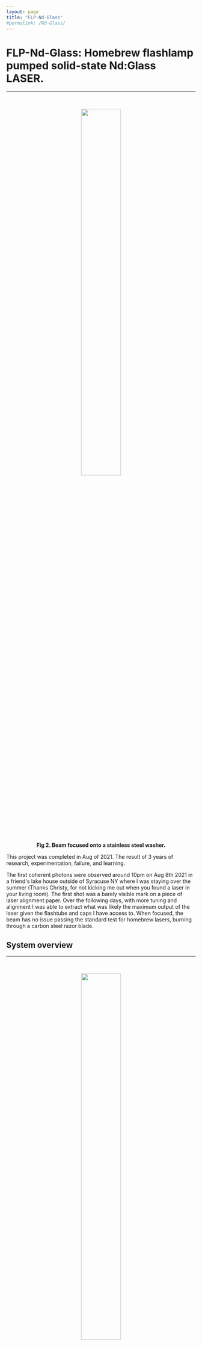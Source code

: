 ```yaml
---
layout: page
title: "FLP-Nd-Glass"
#permalink: /Nd-Glass/
---
```


# FLP-Nd-Glass: Homebrew flashlamp pumped solid-state Nd:Glass LASER.
***
<br>
<figure>
<center><img src="/Resource/washer_shot_sparks.png" style="width:50%" style="height:50%" class="center"></center>
<figcaption align="center"><b>Fig 2. Beam focused onto a stainless steel washer.</b></figcaption>
</figure>


This project was completed in Aug of 2021. The result of 3 years of research, experimentation, failure, and learning. 

The first coherent photons were observed around 10pm on Aug 8th 2021 in a friend's lake house outside of Syracuse NY where I was staying over the summer (Thanks Christy, for not kicking me out when you found a laser in your living room). The first shot was a barely visible mark on a piece of laser alignment paper. Over the following days, with more tuning and alignment I was able to extract what was likely the maximum output of the laser given the flashtube and caps I have access to. When focused, the beam has no issue passing the standard test for homebrew lasers, burning through a carbon steel razor blade. 

## System overview
***
<br>
<figure>
<center><img src="/Resource/full_system.JPG" style="width:50%" style="height:50%" class="center"></center>
<figcaption align="center"><b>Fig 1. Full laser system showing the pump head, rod, flashtube, trigger circuit and various optics.</b></figcaption>
</figure>

This laser uses a soviet era Nd:Glass rod as a laser medium, pumped with a Xenon flashlamp running at about 350J. The rod and lamp are housed in a custom machined elliptical aluminum pump head mounted on a custom optical bench that holds the mirrors and lense. The rod is powered from a bank of eight polymer film caps with a total capacitance of 580&mu;F charged with a neon sign transformer to 1150V. The lamp is externally triggered using a thin nickel wire and a trigger circuit consisting of a smaller 300V electrolytic cap, an SRC and a car ignition coil. 

## Laser rod
***
<br>
The laser rod is surplus soviet era neodymium doped silicate glass marked "GLS-1" with an [Nd<sup>3+</sup>] concentration of 1.9 * 10<sup>20</sup> cm<sup>-3</sup> (about 2%). This rod was an e-bay find and was re-machined by the seller, supposedly by a professional optics shop. This refinishing left the rod with a odd size of 11mm by 92mm. 

<figure>
<center><img src="/Resource/rod_altoids.png" style="width:50%" style="height:50%" class="center"></center>
<figcaption align="center"><b>Fig 3. End on view of rod showing exceptional optical clarity.</b></figcaption>
</figure>

## Pump head
***
<br>
Partly owing to this non standard size, the rod was housed in a custom machined elliptical chamber. The design consisted of two parts, the clamshell style pump head that held the rod and flashlamp at the two foci of an ellipse, and a baseplate that held the pump head and mirrors in place. The parts were custom machined out of 6061 aluminum and the inside of the pump head was polished to a mirror finish to give the best optical coupling.

<figure>
<center><img src="/Resource/cad.png" style="width:50%" style="height:50%" class="center"></center>
<figcaption align="center"><b>Fig 3. Pump head CAD drawing showing location of the rod and lamp on the two foci.</b></figcaption>
</figure>

<figure>
<center><img src="/Resource/mirror.png" style="width:50%" style="height:50%" class="center"></center>
<figcaption align="center"><b>Fig 3. Polished pump head.</b></figcaption>
</figure>

## Flashlamp
***
<br>
The flashlamp used for the laser went through several iterations. I started with a soviet era tube about the same vintage as the rod (the IFP-800), there is some info on this tube at [Don Klipstein's flash lamp page](http://donklipstein.com/xea.html). I had an awful time getting this tube to work, the seals on the glass are dated and prone to cracking. In addition this tube is almost comically long compared to the active region, which meant the baseplate had to be a much longer than was needed. This also brought the ends of the tube too close to the mirror mounts resulting in some nasty arcing problems. Some of these tubes (mine included) have a dichroic coating on the outside of the glass meant to cut off the UV-C portion of their output. This seemed at first like a good thing, but ended up causing the most catastrophic accident that this project saw. Because I am using an external triggering scheme, the trigger pulse would often arc across the conductive dichroic coating rather than couple into the glass and start the arc. Each time this happened the glass was left with a hairline imperfection. One night, while experimenting with ways to mitigate this problem, the tube violently exploded. Had the tube not been inside the pump head this would likely have been an injury inducing accident, and served as a fierce reminder as to just how much energy even a modest laser system like this one can deliver. The damage (minus the flashtube) was limited to minor scratching on the inside of the pump chamber and some small chips on the laser rod.

<figure>
<center><img src="/Resource/tube_explode_1.png" style="width:50%" style="height:50%" class="center"></center>
<figcaption align="center"><b>Fig 4. Aftermath of the flashtube explosion.</b></figcaption>
</figure>

Needless to say the IFP-800 left a bad taste of ozone and glass shrapnel in my mouth. I was lucky to find a different tube of domestic origin, and made in the last 20 years, on e-bay: the EM1019 from [Fenix Technology](https://www.fenixtechnology.com/showflash.html). This tube was almost exactly the same diameter and had almost exactly the same active length as the previous one, so I could use my pump head un-modified. The triggering was still an issue. The lamp needs about a 20kV pulse to trigger, and pulses at voltages that high have a habit of finding creative paths to ground, regardless of any attempts to insulate the pump head from the rest of the system. The solution that ended up working was wrapping a thin nickle wire around the active length of the tube and feeding it through a nylon bolt that I threaded through the side of the pump head. This kept the high voltage away from the metal body and eliminated the arcing problem. 

<figure>
<center><img src="/Resource/trigger_wire.png" style="width:50%" style="height:50%" class="center"></center>
<figcaption align="center"><b>Fig 5. New flashtube with trigger wire.</b></figcaption>
</figure>

<figure>
<center><img src="/Resource/trigger_bolt.png" style="width:50%" style="height:50%" class="center"></center>
<figcaption align="center"><b>Fig 6. Trigger wire with insulating nylon bolt.</b></figcaption>
</figure>

## Trigger circuit
***
<br>
The trigger circuit consists of a 300V electrolytic cap meant for photoflash applications, connected via a high voltage SCR across an automotive ignition coil which is essentially an oil filled transformer with an 80:1 turns ratio. This should give a pluse of 24kV on the output. This pulse is applied directly to the outside of the tube, where it is capacitively coupled to the electrodes creating a low resistance path that the main cap bank can discharge across, resulting in a flash. The 300V cap is charged with an off the shelf high voltage flyback converter powered from a 12V wall wart. The whole trigger circuit is contained in a plastic box with a high voltage connector and well insulated alligator clip for connection to the trigger wire. 

<figure>
<center><img src="/Resource/trigger_circuit.png" style="width:50%" style="height:50%" class="center"></center>
<figcaption align="center"><b>Fig 7. Trigger circuit contained in ABS enclosure.</b></figcaption>
</figure>

## Cap bank and charging circuit
***
<br>

The fluorescence lifetime of the Nd<sup>3+</sup> ion in the laser rod is 450&mu;s. This is the mean time between when the ion is moved to its excited state by absorbing a photon and when it emits another photon by falling back down to its ground state. In order to achieve a population inversion, a majority of the ions in the rod must be brought into the excited state during a given instance of time. There is some wiggle room here: the fluorescence lifetime of the ion is an average, and the pulse of light from the tube is not rectangular, there will be some "fade in" and "fade out" as it fires. What this means is that I can target a slightly longer pluse time than would be expected from the fluorescence lifetime of the ion, which makes building the circuit somewhat easier. In this case I shot for a pulse time of 500&mu;s. To get a pulse this short electrolytic capacitors can not be used, their internal inductance is too high. Polymer film caps are the gold standard for this application. I was lucky enough to find a crop of 8 UL30BF0290 750V 290&mu;F caps on e-bay. I placed 4 of these in parallel to get a capacitance of 1,160&mu;F and then placed two banks in series to get a maximum voltage rating of 1500 while halving the total capacitance down to 580&mu;F. This gives me a maximum energy storage of 652J. In operation I only ever charged the bank to 1150V, which limited the maximum energy to 383J. At a pulse width of 500&mu;s this operates the tube at 22.44% of its "explosion energy" and should result in a lifetime of over 100,000 flashes.

<figure>
<center><img src="/Resource/cap_bank_2.png" style="width:50%" style="height:50%" class="center"></center>
<figcaption align="center"><b>Fig 8. Main capacitor bank.</b></figcaption>
</figure>

In order to tune the system to get the correct pulse length a series inductor is added between the bank and the flashtube to lengthen the pulse time. The value of this inductor is found given the desired pulse length, total energy in the bank, and some properties of the flashtube. Using this [calculator](https://www.fenixtechnology.com/fenixcalc.html), the needed inductor was found to be 47.89&mu;H. I made one using a large ferrite toroid and a few turns of solid core 12AWG wire.

Charging this cap bank was another aspect of the project that went through several iterations. I tried at first to use an electrophoresis power supply. These are awesome as you can set them in constant voltage, current or power modes, and they are the safest method available to most enthusiasts to charge high voltage cap banks. Unfortunately they are expensive and finding models that go much higher than 600V is difficult on the second hand market. A more practical, but much less safe, option is to use a neon sign transformer (NST) hooked up to mains voltage and a high voltage diode to rectify the output. For these applications you need an old school NST thats basically just a high turns ratio transformer, the new high frequency digital NSTs will not work for cap chargers. Old style NSTs can still be found on ebay, though in deceasing numbers. The smallest NST I could find was one that gave 3500V output at 120V input. To regulate the output down to the ~1.1kV I need for the cap bank I run the mains voltage through a variac before the input of the NST. This also gives some marginal increase in safety as I can slowly increase the voltage applied to the bank and creep up on the target voltage. The output of the NST is rectified through a single 5kV diode. To measure the voltage across the bank I used a 3kV analog panel meter.

<figure>
<center><img src="/Resource/NST.png" style="width:50%" style="height:50%" class="center"></center>
<figcaption align="center"><b>Fig 9. Neon sign transformer used to charge main cap bank.</b></figcaption>
</figure>

## Optics
***
<br>
The optics for this laser were all purchased from a chinese company called [master laser](https://master-laser.cn/). The mirrors (both full reflect and output coupler) I purchased are high performance dichroic types tuned for the ~1064nm light an Nd:Glass laser produces. It is unlikely that at these modest output powers such mirrors are necessary or offer any real benefits. Sam Goldwasser's [laser blog](http://www.repairfaq.org/sam/lasercps.htm#cpstoc) states that a myriad of less than optimal mirrors have yielded success in these homebrew style systems, form polished pennies used for full reflects and stacks of microscope slides used for output couplers. Nonetheless it is nice to eliminate the variable of the optics from an otherwise variable ridden project. The mirrors are held in standard kinematic mirror mounts typically used in CO<sub>2</sub> laser cutters.

The focus lense was purchased from the same company, a similarly wavelength specific dichroic coated positive focal length lense with an inconveniently long focal length of 110mm. The lens was "mounted" even less precisely than the mirrors using a piece of wire and small alligator clip vice, which proved to be fine for what I needed. 

To align the cavity I used a commercial He:Ne laser mounted on a tripod and a piece of white paper. My mirrors are thick pieces of glass, partially reflective to the visible light of the alignment laser. Because of this there are multiple reflections off the front and back of the mirrors, which combined with the suboptimal mirror mounds makes aligning this laser very difficult, but with some screwing around it's possible to get it aligned well enough for a successful shot.

## Results
***
<br>
This "Zap-It" paper proved to be a very useful tool in determining how well the cavity was aligned, and this side by side shows how sensitive the system is to this variable. 

<figure>
<center><img src="/Resource/weak_shot.JPG" style="width:50%" style="height:50%" class="center"></center>
<figcaption align="center"><b>Fig 10. Barely visible marks left by a poorly aligned cavity.</b></figcaption>
</figure>

<figure>
<center><img src="/Resource/strong_shot.JPG" style="width:50%" style="height:50%" class="center"></center>
<figcaption align="center"><b>Fig 11. Much stronger shot left by a better aligned cavity.</b></figcaption>
</figure>

It took the better part of 3 years to get this laser working, and there are still plenty of improvements that could be made. Maybe I will revisit this in the future, maybe not. Regardless, the idea was more to explore the science, and the knowledge and skills that I gained in a diverse set of felids while working on this project is really the reason that us hobbyists take on things like this.

<figure>
<center><img src="/Resource/razor_shot_sparks.png" style="width:50%" style="height:50%" class="center"></center>
<figcaption align="center"><b>Fig 12. Laser burning a hole in a razor blade.</b></figcaption>
</figure>

<figure>
<center><img src="/Resource/Razor Shot Clip.gif" style="width:50%" style="height:50%" class="center"></center>
<figcaption align="center"><b>Fig 13. Laser burning a hole in a razor blade.</b></figcaption>
</figure>
